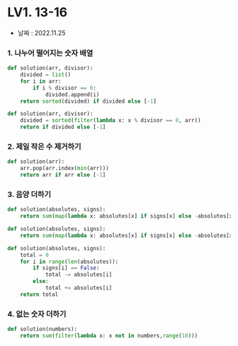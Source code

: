 # LV1. 13-16

- 날짜 : 2022.11.25



### 1. 나누어 떨어지는 숫자 배열

```python
def solution(arr, divisor):
    divided = list()
    for i in arr:
        if i % divisor == 0:
            divided.append(i)
    return sorted(divided) if divided else [-1]
```

```python
def solution(arr, divisor):
    divided = sorted(filter(lambda x: x % divisor == 0, arr))
    return if divided else [-1]
```



### 2. 제일 작은 수 제거하기

```python
def solution(arr):
    arr.pop(arr.index(min(arr)))
    return arr if arr else [-1]
```



### 3. 음양 더하기

```python
def solution(absolutes, signs):
    return sum(map(lambda x: absolutes[x] if signs[x] else -absolutes[x], range(len(absolutes))))
```

```python
def solution(absolutes, signs):
    return sum(map(lambda x: absolutes[x] if signs[x] else -absolutes[x], range(len(absolutes))))
```

```python
def solution(absolutes, signs):
    total = 0
    for i in range(len(absolutes)):
        if signs[i] == False:
            total -= absolutes[i]
        else:
            total += absolutes[i]
    return total
```



### 4. 없는 숫자 더하기

```python
def solution(numbers):
    return sum(filter(lambda x: x not in numbers,range(10)))
```
